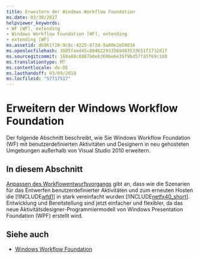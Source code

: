 ```yaml
---
title: Erweitern der Windows Workflow Foundation
ms.date: 03/30/2017
helpviewer_keywords:
- WF [WF], extending
- Windows Workflow Foundation [WF], extending
- extending [WF]
ms.assetid: d6861f28-9c8c-4225-872d-9a80e2e59034
ms.openlocfilehash: 3b85faed45c804b22933569483533651f1732d1f
ms.sourcegitcommit: 160a88c8087b0e63606e6e35f9bd57fa5f69c168
ms.translationtype: MT
ms.contentlocale: de-DE
ms.lasthandoff: 03/09/2019
ms.locfileid: "57717517"
---
```

# <a name="extending-windows-workflow-foundation"></a>Erweitern der Windows Workflow Foundation
Der folgende Abschnitt beschreibt, wie Sie Windows Workflow Foundation (WF) mit benutzerdefinierten Aktivitäten und Designern in neu gehosteten Umgebungen außerhalb von Visual Studio 2010 erweitern.

## <a name="in-this-section"></a>In diesem Abschnitt
 [Anpassen des Workflowentwurfsvorgangs](customizing-the-workflow-design-experience.md) gibt an, dass wie die Szenarien für das Entwerfen benutzerdefinierter Aktivitäten und zum erneuten Hosten die [!INCLUDE[wfd1](../../../includes/wfd1-md.md)] in stark vereinfacht wurden [!INCLUDE[netfx40_short](../../../includes/netfx40-short-md.md)]. Entwicklung und Bereitstellung sind jetzt einfacher und flexibler, da das neue Aktivitätsdesigner-Programmiermodell von Windows Presentation Foundation (WPF) erstellt wird.

## <a name="see-also"></a>Siehe auch
- [Windows Workflow Foundation](index.md)
